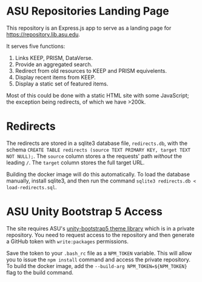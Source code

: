 # ASU Repositories Landing Page

This repository is an Express.js app to serve as a landing page for https://repository.lib.asu.edu.

It serves five functions:

1. Links KEEP, PRISM, DataVerse.
1. Provide an aggregated search.
1. Redirect from old resources to KEEP and PRISM equivelents. 
1. Display recent items from KEEP.
1. Display a static set of featured items.

Most of this could be done with a static HTML site with some JavaScript; the exception being redirects, of which we have >200k.

# Redirects

The redirects are stored in a sqlite3 database file, `redirects.db`, with the schema `CREATE TABLE redirects (source TEXT PRIMARY KEY, target TEXT NOT NULL);`.
The `source` column stores a the requests' path *without* the leading `/`. The `target` column stores the full target URL.

Building the docker image will do this automatically.
To load the database manually, install sqlite3, and then run the command `sqlite3 redirects.db < load-redirects.sql`.

# ASU Unity Bootstrap 5 Access

The site requires ASU's [unity-bootstrap5 theme library](https://unity.web.asu.edu/@asu/unity-bootstrap-theme/index.html?path=/story/get-started-get-started--page) which is in a private repository. You need to request access to the repository and then generate a GitHub token with `write:packages` permissions.

Save the token to your `.bash_rc` file as a `NPM_TOKEN` variable. This will allow you to issue the `npm install` command and access the private repository. To build the docker image, add the `--build-arg NPM_TOKEN=${NPM_TOKEN}` flag to the build command.